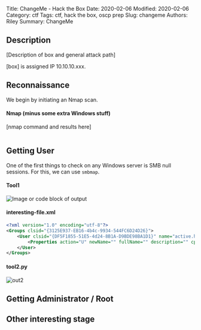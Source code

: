 Title: ChangeMe - Hack the Box
Date: 2020-02-06
Modified: 2020-02-06
Category: ctf
Tags: ctf, hack the box, oscp prep
Slug: changeme
Authors: Riley
Summary: ChangeMe

## Description

[Description of box and general attack path]

[box] is assigned IP 10.10.10.xxx.

## Reconnaissance

We begin by initiating an Nmap scan.

#### Nmap (minus some extra Windows stuff)
[nmap command and results here]
```
```

## Getting User

One of the first things to check on any Windows server is SMB null sessions.  For this, we can use `smbmap`.

#### Tool1
![Image or code block of output]()

#### interesting-file.xml
```xml
<?xml version="1.0" encoding="utf-8"?>
<Groups clsid="{3125E937-EB16-4b4c-9934-544FC6D24D26}">
    <User clsid="{DF5F1855-51E5-4d24-8B1A-D9BDE98BA1D1}" name="active.htb\SVC_TGS" image="2" changed="2018-07-18 20:46:06" uid="{EF57DA28-5F69-4530-A59E-AAB58578219D}">
        <Properties action="U" newName="" fullName="" description="" cpassword="edBSHOwhZLTjt/QS9FeIcJ83mjWA98gw9guKOhJOdcqh+ZGMeXOsQbCpZ3xUjTLfCuNH8pG5aSVYdYw/NglVmQ" changeLogon="0" noChange="1" neverExpires="1" acctDisabled="0" userName="active.htb\SVC_TGS"/>
    </User>
</Groups>
```

#### tool2.py
![out2]()

## Getting Administrator / Root

## Other interesting stage